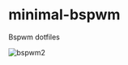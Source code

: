 # minimal-bspwm
Bspwm dotfiles 

![bspwm2](https://github.com/autonomuscoder/minimal-bspwm/assets/112854891/13d8a18f-f623-4d1b-aa3a-57f00fcfc62e)
